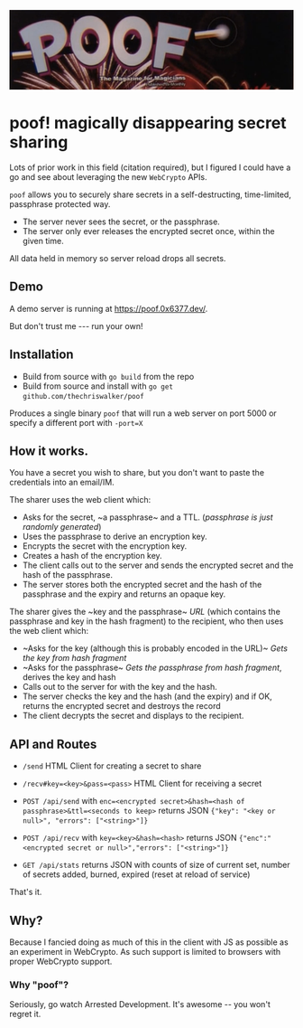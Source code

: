 ![Poof Magazine](poof.png)

# poof! magically disappearing secret sharing

Lots of prior work in this field (citation required), but I figured I could have
a go and see about leveraging the new `WebCrypto` APIs.

`poof` allows you to securely share secrets in a self-destructing, time-limited,
passphrase protected way.

- The server never sees the secret, or the passphrase.
- The server only ever releases the encrypted secret once, within the given
  time.

All data held in memory so server reload drops all secrets.

## Demo

A demo server is running at https://poof.0x6377.dev/.

But don't trust me --- run your own!

## Installation

- Build from source with `go build` from the repo
- Build from source and install with `go get github.com/thechriswalker/poof`

Produces a single binary `poof` that will run a web server on port 5000 or
specify a different port with `-port=X`

## How it works.

You have a secret you wish to share, but you don't want to paste the credentials
into an email/IM.

The sharer uses the web client which:

- Asks for the secret, ~a passphrase~ and a TTL. (_passphrase is just randomly
  generated_)
- Uses the passphrase to derive an encryption key.
- Encrypts the secret with the encryption key.
- Creates a hash of the encryption key.
- The client calls out to the server and sends the encrypted secret and the hash
  of the passphrase.
- The server stores both the encrypted secret and the hash of the passphrase and
  the expiry and returns an opaque key.

The sharer gives the ~key and the passphrase~ _URL_ (which contains the
passphrase and key in the hash fragment) to the recipient, who then uses the web
client which:

- ~Asks for the key (although this is probably encoded in the URL)~ _Gets the
  key from hash fragment_
- ~Asks for the passphrase~ _Gets the passphrase from hash fragment_, derives
  the key and hash
- Calls out to the server for with the key and the hash.
- The server checks the key and the hash (and the expiry) and if OK, returns the
  encrypted secret and destroys the record
- The client decrypts the secret and displays to the recipient.

## API and Routes

- `/send` HTML Client for creating a secret to share
- `/recv#key=<key>&pass=<pass>` HTML Client for receiving a secret
- `POST /api/send` with
  `enc=<encrypted secret>&hash=<hash of passphrase>&ttl=<seconds to keep>`
  returns JSON `{"key": "<key or null>", "errors": ["<string>"]}`
- `POST /api/recv` with `key=<key>&hash=<hash>` returns JSON
  `{"enc":"<encrypted secret or null>","errors": ["<string>"]}`

- `GET /api/stats` returns JSON with counts of size of current set, number of
  secrets added, burned, expired (reset at reload of service)

That's it.

## Why?

Because I fancied doing as much of this in the client with JS as possible as an
experiment in WebCrypto. As such support is limited to browsers with proper
WebCrypto support.

### Why "poof"?

Seriously, go watch Arrested Development. It's awesome -- you won't regret it.
